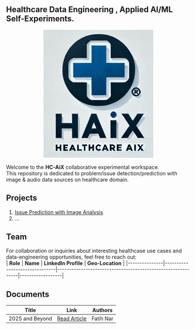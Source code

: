 ## Healthcare Data Engineering , Applied AI/ML Self-Experiments. 

<div align="center">
    <img src="https://raw.githubusercontent.com/open-experiments/HC-AIX/refs/heads/main/images/haix.png" width="300"/>
</div>

Welcome to the **HC-AiX** collaborative experimental workspace. <br>
This repository is dedicated to problem/issue detection/prediction with image & audio data sources on healthcare domain.

## Projects
1.  [Issue Prediction with Image Analysis](https://github.com/open-experiments/HC-AIX/tree/main/01-BRSTCNCR)
2.  ...

## Team
For collaboration or inquiries about interesting healthcase use cases and data-engineering opportunities, feel free to reach out:<br>
| **Role**      | **Name**                      | **LinkedIn Profile**                                         | **Geo-Location** |
|---------------|-------------------------------|-------------------------------------------------------------|------------------|

## Documents

| Title | Link | Authors  |
|-------|------|----------|
| 2025 and Beyond    | [Read Article](https://github.com/open-experiments/HC-AIX/blob/main/images/2025-HCAI.pdf)                |  Fatih Nar     |

